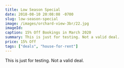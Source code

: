 ```yaml
---
title: Low Season Special
date: 2018-08-10 20:08:08 -0700
slug: low-season-special
image: /images/orchard-view-3br/22.jpg
imageId: 
caption: 15% Off Bookings in March 2020
summary: This is just for testing. Not a valid deal.
price: 15% Off
tags: ["deals", "house-for-rent"]
---
```

This is just for testing. Not a valid deal.


